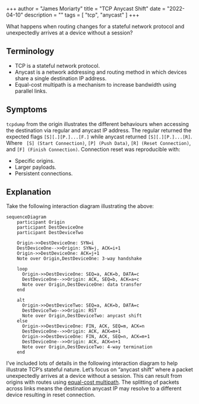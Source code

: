 +++
author = "James Moriarty"
title = "TCP Anycast Shift"
date = "2022-04-10"
description = ""
tags = [
  "tcp",
  "anycast"
]
+++

What happens when routing changes for a stateful network protocol and unexpectedly arrives at a device without a session?

## Terminology

* TCP is a stateful network protocol.
* Anycast is a network addressing and routing method in which devices share a single destination IP address.
* Equal-cost multipath is a mechanism to increase bandwidth using parallel links.

## Symptoms

`tcpdump` from the origin illustrates the different behaviours when accessing the destination via regular and anycast IP address. The regular returned the expected flags `[S][.][P.]...[F.]` while anycast returned `[S][.][P.]...[R]`. Where ` [S] (Start Connection)`, `[P] (Push Data)`, `[R] (Reset Connection)`, and `[F] (Finish Connection)`. Connection reset was reproducible with:

* Specific origins.
* Larger payloads.
* Persistent connections.

## Explanation

Take the following interaction diagram illustrating the above:

```mermaid
sequenceDiagram
    participant Origin
    participant DestDeviceOne
    participant DestDeviceTwo

    Origin->>DestDeviceOne: SYN=i
    DestDeviceOne-->>Origin: SYN=j, ACK=i+1
    Origin->>DestDeviceOne: ACK=j+1
    Note over Origin,DestDeviceOne: 3-way handshake

    loop
      Origin->>DestDeviceOne: SEQ=a, ACK=b, DATA=c
      DestDeviceOne-->>Origin: ACK, SEQ=b, ACK=a+c
      Note over Origin,DestDeviceOne: data transfer
    end

    alt
      Origin->>DestDeviceTwo: SEQ=a, ACK=b, DATA=c
      DestDeviceTwo-->>Origin: RST
      Note over Origin,DestDeviceTwo: anycast shift
    else
      Origin->>DestDeviceOne: FIN, ACK, SEQ=m, ACK=n
      DestDeviceOne-->>Origin: ACK, ACK=m+1
      Origin->>DestDeviceOne: FIN, ACK, SEQ=n, ACK=m+1
      DestDeviceOne-->>Origin: ACK, ACK=n+1
      Note over Origin,DestDeviceTwo: 4-way termination
    end
```

I’ve included lots of details in the following interaction diagram to help illustrate TCP’s stateful nature. Let’s focus on “anycast shift” where a packet unexpectedly arrives at a device without a session. This can result from origins with routes using [equal-cost multipath](https://www.noction.com/blog/equal-cost-multipath-ecmp). The splitting of packets across links means the destination anycast IP may resolve to a different device resulting in reset connection.